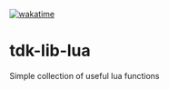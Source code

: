 [![wakatime](https://wakatime.com/badge/github/thederpykrafter/tdk-lib-lua.svg)](https://wakatime.com/badge/github/thederpykrafter/tdk-lib-lua)
# tdk-lib-lua

Simple collection of useful lua functions
